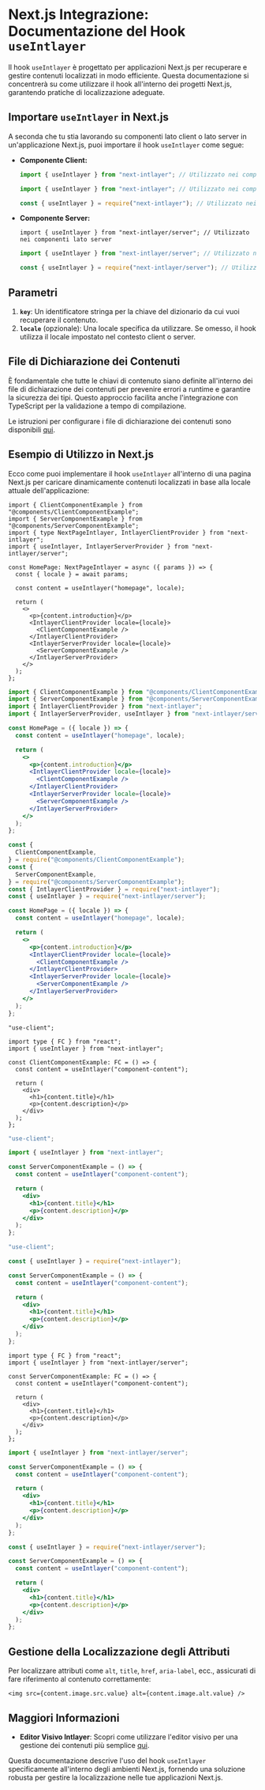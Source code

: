 # Next.js Integrazione: Documentazione del Hook `useIntlayer`

Il hook `useIntlayer` è progettato per applicazioni Next.js per recuperare e gestire contenuti localizzati in modo efficiente. Questa documentazione si concentrerà su come utilizzare il hook all'interno dei progetti Next.js, garantendo pratiche di localizzazione adeguate.

## Importare `useIntlayer` in Next.js

A seconda che tu stia lavorando su componenti lato client o lato server in un'applicazione Next.js, puoi importare il hook `useIntlayer` come segue:

- **Componente Client:**

  ```typescript codeFormat="typescript"
  import { useIntlayer } from "next-intlayer"; // Utilizzato nei componenti lato client
  ```

  ```javascript codeFormat="esm"
  import { useIntlayer } from "next-intlayer"; // Utilizzato nei componenti lato client
  ```

  ```javascript codeFormat="commonjs"
  const { useIntlayer } = require("next-intlayer"); // Utilizzato nei componenti lato client
  ```

- **Componente Server:**

  ```tsx codeFormat="typescript"
  import { useIntlayer } from "next-intlayer/server"; // Utilizzato nei componenti lato server
  ```

  ```javascript codeFormat="esm"
  import { useIntlayer } from "next-intlayer/server"; // Utilizzato nei componenti lato server
  ```

  ```javascript codeFormat="commonjs"
  const { useIntlayer } = require("next-intlayer/server"); // Utilizzato nei componenti lato server
  ```

## Parametri

1. **`key`**: Un identificatore stringa per la chiave del dizionario da cui vuoi recuperare il contenuto.
2. **`locale`** (opzionale): Una locale specifica da utilizzare. Se omesso, il hook utilizza il locale impostato nel contesto client o server.

## File di Dichiarazione dei Contenuti

È fondamentale che tutte le chiavi di contenuto siano definite all'interno dei file di dichiarazione dei contenuti per prevenire errori a runtime e garantire la sicurezza dei tipi. Questo approccio facilita anche l'integrazione con TypeScript per la validazione a tempo di compilazione.

Le istruzioni per configurare i file di dichiarazione dei contenuti sono disponibili [qui](https://github.com/aymericzip/intlayer/blob/main/docs/it/dictionary/get_started.md).

## Esempio di Utilizzo in Next.js

Ecco come puoi implementare il hook `useIntlayer` all'interno di una pagina Next.js per caricare dinamicamente contenuti localizzati in base alla locale attuale dell'applicazione:

```tsx fileName="src/pages/[locale]/index.tsx" codeFormat="typescript"
import { ClientComponentExample } from "@components/ClientComponentExample";
import { ServerComponentExample } from "@components/ServerComponentExample";
import { type NextPageIntlayer, IntlayerClientProvider } from "next-intlayer";
import { useIntlayer, IntlayerServerProvider } from "next-intlayer/server";

const HomePage: NextPageIntlayer = async ({ params }) => {
  const { locale } = await params;

  const content = useIntlayer("homepage", locale);

  return (
    <>
      <p>{content.introduction}</p>
      <IntlayerClientProvider locale={locale}>
        <ClientComponentExample />
      </IntlayerClientProvider>
      <IntlayerServerProvider locale={locale}>
        <ServerComponentExample />
      </IntlayerServerProvider>
    </>
  );
};
```

```jsx fileName="src/pages/[locale]/index.csx" codeFormat="esm"
import { ClientComponentExample } from "@components/ClientComponentExample";
import { ServerComponentExample } from "@components/ServerComponentExample";
import { IntlayerClientProvider } from "next-intlayer";
import { IntlayerServerProvider, useIntlayer } from "next-intlayer/server";

const HomePage = ({ locale }) => {
  const content = useIntlayer("homepage", locale);

  return (
    <>
      <p>{content.introduction}</p>
      <IntlayerClientProvider locale={locale}>
        <ClientComponentExample />
      </IntlayerClientProvider>
      <IntlayerServerProvider locale={locale}>
        <ServerComponentExample />
      </IntlayerServerProvider>
    </>
  );
};
```

```jsx fileName="src/components/ClientComponentExample.csx" codeFormat="commonjs"
const {
  ClientComponentExample,
} = require("@components/ClientComponentExample");
const {
  ServerComponentExample,
} = require("@components/ServerComponentExample");
const { IntlayerClientProvider } = require("next-intlayer");
const { useIntlayer } = require("next-intlayer/server");

const HomePage = ({ locale }) => {
  const content = useIntlayer("homepage", locale);

  return (
    <>
      <p>{content.introduction}</p>
      <IntlayerClientProvider locale={locale}>
        <ClientComponentExample />
      </IntlayerClientProvider>
      <IntlayerServerProvider locale={locale}>
        <ServerComponentExample />
      </IntlayerServerProvider>
    </>
  );
};
```

```tsx fileName="src/components/ClientComponentExample.tsx" codeFormat="typescript"
"use-client";

import type { FC } from "react";
import { useIntlayer } from "next-intlayer";

const ClientComponentExample: FC = () => {
  const content = useIntlayer("component-content");

  return (
    <div>
      <h1>{content.title}</h1>
      <p>{content.description}</p>
    </div>
  );
};
```

```jsx fileName="src/components/ClientComponentExample.msx" codeFormat="esm"
"use-client";

import { useIntlayer } from "next-intlayer";

const ServerComponentExample = () => {
  const content = useIntlayer("component-content");

  return (
    <div>
      <h1>{content.title}</h1>
      <p>{content.description}</p>
    </div>
  );
};
```

```jsx fileName="src/components/ClientComponentExample.csx" codeFormat="commonjs"
"use-client";

const { useIntlayer } = require("next-intlayer");

const ServerComponentExample = () => {
  const content = useIntlayer("component-content");

  return (
    <div>
      <h1>{content.title}</h1>
      <p>{content.description}</p>
    </div>
  );
};
```

```tsx fileName="src/components/ServerComponentExample.tsx" codeFormat="typescript"
import type { FC } from "react";
import { useIntlayer } from "next-intlayer/server";

const ServerComponentExample: FC = () => {
  const content = useIntlayer("component-content");

  return (
    <div>
      <h1>{content.title}</h1>
      <p>{content.description}</p>
    </div>
  );
};
```

```jsx fileName="src/components/ServerComponentExample.mjx" codeFormat="esm"
import { useIntlayer } from "next-intlayer/server";

const ServerComponentExample = () => {
  const content = useIntlayer("component-content");

  return (
    <div>
      <h1>{content.title}</h1>
      <p>{content.description}</p>
    </div>
  );
};
```

```jsx fileName="src/components/ServerComponentExample.csx" codeFormat="commonjs"
const { useIntlayer } = require("next-intlayer/server");

const ServerComponentExample = () => {
  const content = useIntlayer("component-content");

  return (
    <div>
      <h1>{content.title}</h1>
      <p>{content.description}</p>
    </div>
  );
};
```

## Gestione della Localizzazione degli Attributi

Per localizzare attributi come `alt`, `title`, `href`, `aria-label`, ecc., assicurati di fare riferimento al contenuto correttamente:

```tsx
<img src={content.image.src.value} alt={content.image.alt.value} />
```

## Maggiori Informazioni

- **Editor Visivo Intlayer**: Scopri come utilizzare l'editor visivo per una gestione dei contenuti più semplice [qui](https://github.com/aymericzip/intlayer/blob/main/docs/it/intlayer_editor.md).

Questa documentazione descrive l'uso del hook `useIntlayer` specificamente all'interno degli ambienti Next.js, fornendo una soluzione robusta per gestire la localizzazione nelle tue applicazioni Next.js.
